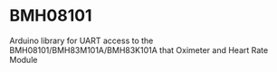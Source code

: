 # BMH08101
Arduino library for UART access to the BMH08101/BMH83M101A/BMH83K101A that Oximeter and Heart Rate Module
